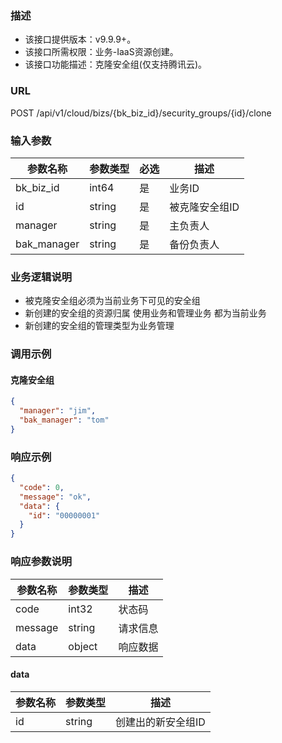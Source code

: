 ### 描述

- 该接口提供版本：v9.9.9+。
- 该接口所需权限：业务-IaaS资源创建。
- 该接口功能描述：克隆安全组(仅支持腾讯云)。

### URL

POST /api/v1/cloud/bizs/{bk_biz_id}/security_groups/{id}/clone

### 输入参数

| 参数名称        | 参数类型   | 必选 | 描述       |
|-------------|--------|----|----------|
| bk_biz_id   | int64  | 是  | 业务ID     |
| id          | string | 是  | 被克隆安全组ID |
| manager     | string | 是  | 主负责人     |
| bak_manager | string | 是  | 备份负责人    |

### 业务逻辑说明

- 被克隆安全组必须为当前业务下可见的安全组
- 新创建的安全组的资源归属 使用业务和管理业务 都为当前业务
- 新创建的安全组的管理类型为业务管理

### 调用示例

#### 克隆安全组

```json
{
  "manager": "jim",
  "bak_manager": "tom"
}
```

### 响应示例

```json
{
  "code": 0,
  "message": "ok",
  "data": {
    "id": "00000001"
  }
}
```

### 响应参数说明

| 参数名称    | 参数类型   | 描述   |
|---------|--------|------|
| code    | int32  | 状态码  |
| message | string | 请求信息 |
| data    | object | 响应数据 |

#### data

| 参数名称 | 参数类型   | 描述         |
|------|--------|------------|
| id   | string | 创建出的新安全组ID |
